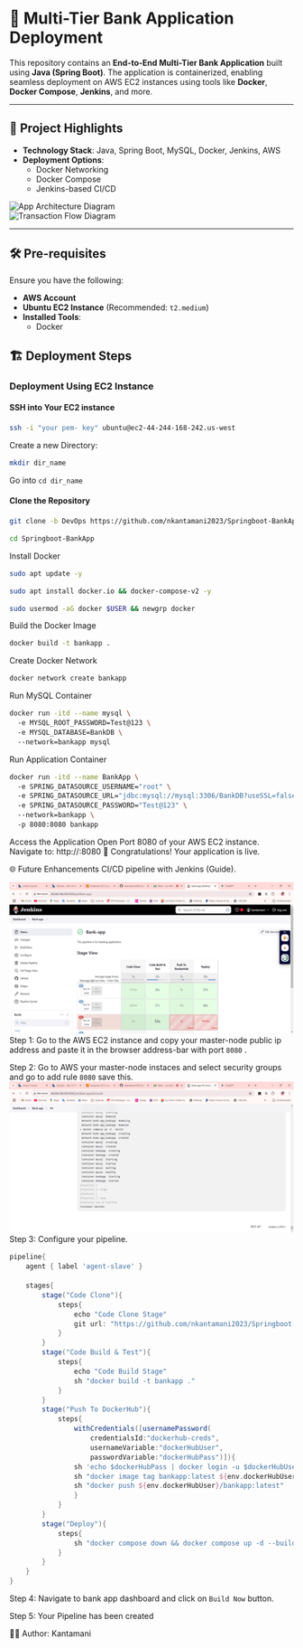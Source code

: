 # 🚀 Multi-Tier Bank Application Deployment  
This repository contains an **End-to-End Multi-Tier Bank Application** built using **Java (Spring Boot)**. The application is containerized, enabling seamless deployment on AWS EC2 instances using tools like **Docker**, **Docker Compose**, **Jenkins**, and more.  

---

## 📌 Project Highlights  

- **Technology Stack**: Java, Spring Boot, MySQL, Docker, Jenkins, AWS  
- **Deployment Options**:  
  - Docker Networking  
  - Docker Compose  
  - Jenkins-based CI/CD   
    
![App Architecture Diagram](images/login.png)  
![Transaction Flow Diagram](images/transactions.png)  

---

## 🛠 Pre-requisites  

Ensure you have the following:  
- **AWS Account**  
- **Ubuntu EC2 Instance** (Recommended: `t2.medium`)  
- **Installed Tools**:  
  - Docker 
## 🏗 Deployment Steps  

### **<p id="docker-networking">Deployment Using EC2 Instance</p>**  

#### SSH into Your EC2 instance

```bash
ssh -i "your pem- key" ubuntu@ec2-44-244-168-242.us-west
```

Create a new Directory: 
```bash
mkdir dir_name
```
Go into `cd dir_name`

#### Clone the Repository  
```bash  
git clone -b DevOps https://github.com/nkantamani2023/Springboot-BankApp.git 
``` 
```bash
cd Springboot-BankApp  
```
Install Docker
```bash
sudo apt update -y
```
```bash  
sudo apt install docker.io && docker-compose-v2 -y
```
```bash  
sudo usermod -aG docker $USER && newgrp docker
```

Build the Docker Image
```bash
docker build -t bankapp .  
```
Create Docker Network 
```bash
docker network create bankapp
```    
Run MySQL Container
```bash
docker run -itd --name mysql \  
  -e MYSQL_ROOT_PASSWORD=Test@123 \  
  -e MYSQL_DATABASE=BankDB \  
  --network=bankapp mysql  
  ```
Run Application Container
```bash
docker run -itd --name BankApp \  
  -e SPRING_DATASOURCE_USERNAME="root" \  
  -e SPRING_DATASOURCE_URL="jdbc:mysql://mysql:3306/BankDB?useSSL=false&allowPublicKeyRetrieval=true&serverTimezone=UTC" \  
  -e SPRING_DATASOURCE_PASSWORD="Test@123" \  
  --network=bankapp \  
  -p 8080:8080 bankapp  
  ```
Access the Application
Open Port 8080 of your AWS EC2 instance.
Navigate to: http://<public-ip>:8080
🎉 Congratulations! Your application is live.

🌐 Future Enhancements
CI/CD pipeline with Jenkins (Guide).

 ![App pipeline flow Diagram](images/jenkins-pipeline.png)
 Step 1: Go to the AWS EC2 instance and copy your master-node public ip address and paste it in the browser address-bar with port `8080` . 

  Step 2: Go to AWS your master-node instaces and select security groups and go to add rule `8080` save this.
![Jenkins Output](images/jenkins-pipeline-op.png)
Step 3: Configure your pipeline.

```groovy
pipeline{
    agent { label 'agent-slave' }
    
    stages{
        stage("Code Clone"){
            steps{
                echo "Code Clone Stage"
                git url: "https://github.com/nkantamani2023/Springboot-BankApp.git", branch: "DevOps"
            }
        }
        stage("Code Build & Test"){
            steps{
                echo "Code Build Stage"
                sh "docker build -t bankapp ."
            }
        }
        stage("Push To DockerHub"){
            steps{
                withCredentials([usernamePassword(
                    credentialsId:"dockerhub-creds",
                    usernameVariable:"dockerHubUser", 
                    passwordVariable:"dockerHubPass")]){
                sh 'echo $dockerHubPass | docker login -u $dockerHubUser --password-stdin'
                sh "docker image tag bankapp:latest ${env.dockerHubUser}/bankapp:latest"
                sh "docker push ${env.dockerHubUser}/bankapp:latest"
                }
            }
        }
        stage("Deploy"){
            steps{
                sh "docker compose down && docker compose up -d --build"
            }
        }
    }
}
```

Step 4: Navigate to bank app dashboard and click on `Build Now` button.

Step 5: Your Pipeline has been created

👨‍💻 Author: Kantamani
